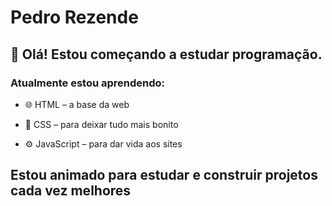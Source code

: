 # Pedro Rezende
## 👋 Olá! Estou começando a estudar programação.
### Atualmente estou aprendendo:

- 🌐 HTML – a base da web

- 🎨 CSS – para deixar tudo mais bonito

- ⚙️ JavaScript – para dar vida aos sites

## Estou animado para estudar e construir projetos cada vez melhores